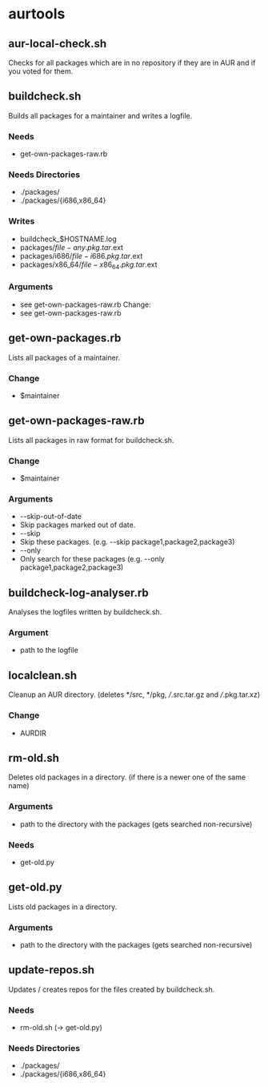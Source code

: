 aurtools
========

## aur-local-check.sh
Checks for all packages which are in no repository if they are in AUR and if you voted for them.

## buildcheck.sh
Builds all packages for a maintainer and writes a logfile.

### Needs
 * get-own-packages-raw.rb

### Needs Directories
 * ./packages/
 * ./packages/{i686,x86_64}

### Writes
 * buildcheck_$HOSTNAME.log
 * packages/$file-any.pkg.tar.$ext
 * packages/i686/$file-i686.pkg.tar.$ext
 * packages/x86_64/$file-x86_64.pkg.tar.$ext

### Arguments
 * see get-own-packages-raw.rb
Change:
 * see get-own-packages-raw.rb

## get-own-packages.rb
Lists all packages of a maintainer.

### Change
 * $maintainer

## get-own-packages-raw.rb
Lists all packages in raw format for buildcheck.sh.

### Change
 * $maintainer

### Arguments
 * --skip-out-of-date
  * Skip packages marked out of date.
 * --skip <comma-seperated-list>
  * Skip these packages. (e.g. --skip package1,package2,package3)
 * --only <comma-seperated-list>
  * Only search for these packages (e.g. --only package1,package2,package3)

## buildcheck-log-analyser.rb
Analyses the logfiles written by buildcheck.sh.

### Argument
 * path to the logfile

## localclean.sh
Cleanup an AUR directory. (deletes */src, */pkg, */*.src.tar.gz and */*.pkg.tar.xz)

### Change
  * AURDIR

## rm-old.sh
Deletes old packages in a directory. (if there is a newer one of the same name)

### Arguments
 * path to the directory with the packages (gets searched non-recursive)

### Needs
 * get-old.py

## get-old.py
Lists old packages in a directory.

### Arguments
 * path to the directory with the packages (gets searched non-recursive)

## update-repos.sh
Updates / creates repos for the files created by buildcheck.sh.

### Needs
 * rm-old.sh (-> get-old.py)

### Needs Directories
 * ./packages/
 * ./packages/{i686,x86_64}
